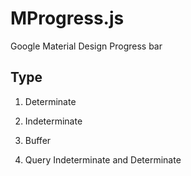 MProgress.js
============

Google Material Design Progress bar

## Type

1. Determinate

2. Indeterminate

3. Buffer

4. Query Indeterminate and  Determinate
